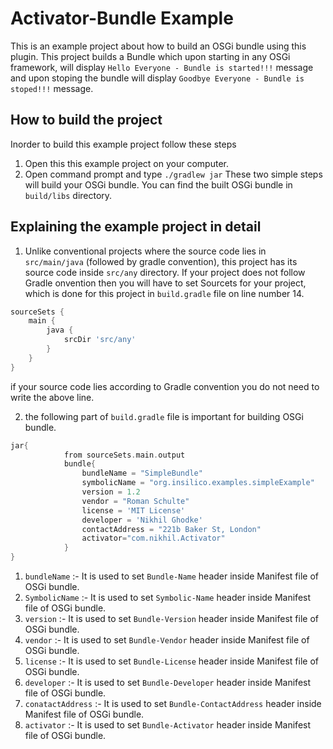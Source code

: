 # Activator-Bundle Example

This is an example project about how to build an OSGi bundle using this plugin. This project builds a Bundle which upon starting in any OSGi framework, will display `Hello Everyone - Bundle is started!!!` message and upon stoping the bundle will display `Goodbye Everyone - Bundle is stoped!!!` message.

## How to build the project

Inorder to build this example project follow these steps
1) Open this this example project on your computer.
2) Open command prompt and type `./gradlew jar`
These two simple steps will build your OSGi bundle. You can find the built OSGi bundle in `build/libs` directory.

## Explaining the example project in detail

1) Unlike conventional projects where the source code lies in `src/main/java` (followed by gradle convention), this project has its source code inside `src/any` directory. If your project does not follow Gradle onvention then you will have to set Sourcets for your project, which is done for this project in `build.gradle` file on line number 14.

```groovy
sourceSets {
    main {
        java {
            srcDir 'src/any'
        }
    }
}
```
if your source code lies according to Gradle convention you do not need to write the above line.

2) the following part of `build.gradle` file is important for building OSGi bundle.

```groovy
jar{
            from sourceSets.main.output
            bundle{
                bundleName = "SimpleBundle"
                symbolicName = "org.insilico.examples.simpleExample"
                version = 1.2
                vendor = "Roman Schulte"
                license = 'MIT License'
                developer = 'Nikhil Ghodke'
                contactAddress = "221b Baker St, London"
                activator="com.nikhil.Activator"
            }
}
```
1) `bundleName` :- It is used to set `Bundle-Name` header inside Manifest file of OSGi bundle.
2) `SymbolicName` :- It is used to set `Symbolic-Name` header inside Manifest file of OSGi bundle.
3) `version` :- It is used to set `Bundle-Version` header inside Manifest file of OSGi bundle.
4) `vendor` :- It is used to set `Bundle-Vendor` header inside Manifest file of OSGi bundle.
5) `license` :- It is used to set `Bundle-License` header inside Manifest file of OSGi bundle.
6) `developer` :- It is used to set `Bundle-Developer` header inside Manifest file of OSGi bundle.
7) `conatactAddress` :- It is used to set `Bundle-ContactAddress` header inside Manifest file of OSGi bundle.
8) `activator` :- It is used to set `Bundle-Activator` header inside Manifest file of OSGi bundle.
